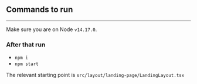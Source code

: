 ## Commands to run
----
Make sure you  are on Node `v14.17.0`.
### After that run 
- ```npm i```
- ```npm start```

The relevant starting point is `src/layout/landing-page/LandingLayout.tsx`
